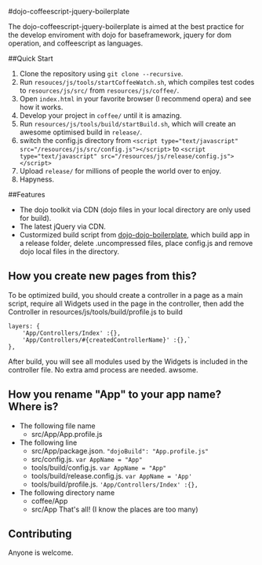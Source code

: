 #dojo-coffeescript-jquery-boilerplate

The dojo-coffeescript-jquery-boilerplate is aimed at the best practice for the develop enviroment 
with dojo for baseframework, jquery for dom operation, and coffeescript as languages.

##Quick Start

1. Clone the repository using `git clone --recursive`.
2. Run `resouces/js/tools/startCoffeeWatch.sh`, which compiles test codes to `resources/js/src/` from `resources/js/coffee/`.
3. Open `index.html` in your favorite browser (I recommend opera) and see how it works. 
4. Develop your project in `coffee/` until it is amazing.
5. Run `resources/js/tools/build/startBuild.sh`, which will create an awesome optimised build in `release/`.
6. switch the config.js directory from `<script type="text/javascript" src="/resources/js/src/config.js"></script>` to `<script type="text/javascript" src="/resources/js/release/config.js"></script>`
7. Upload `release/` for millions of people the world over to enjoy.
8. Hapyness.

##Features
* The dojo toolkit via CDN (dojo files in your local directory are only used for build).
* The latest jQuery via CDN.
* Custormized build script from [dojo-dojo-boilerplate](https://github.com/csnover/dojo-boilerplate), which build app in a release folder, delete .uncompressed files, place config.js and remove dojo local files in the directory.

## How you create new pages from this?
To be optimized build, you should create a controller in a page as a main script,
require all Widgets used in the page in the controller,
then add the Controller in resources/js/tools/build/profile.js to build
```
layers: {
	'App/Controllers/Index' :{},
	'App/Controllers/#{createdControllerName}' :{},`
},
```

After build, you will see all modules used by the Widgets is included in the controller file.
No extra amd process are needed. awsome.

## How you rename "App" to your app name? Where is?
* The following file name
	* src/App/App.profile.js
* The following line
	* src/App/package.json. `"dojoBuild": "App.profile.js"`  
	* src/config.js. `var AppName = "App"` 
	* tools/build/config.js. `var AppName = "App"` 
	* tools/build/release.config.js. `var AppName = 'App'` 
	* tools/build/profile.js. `'App/Controllers/Index' :{},` 
* The following directory name
	* coffee/App 
	* src/App
That's all! (I know the places are too many)

## Contributing
Anyone is welcome. 
